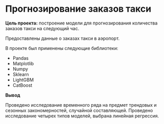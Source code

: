 # Прогнозирование заказов такси

**Цель проекта:** построение модели для прогнозирования количества заказов такси на следующий час.

Предоставлены данные о заказах такси в аэропорт.


В проекте был применены следующие библиотеки:

- Pandas
- Matplotlib
- Numpy
- Sklearn
- LightGBM
- CatBoost

**Вывод**

Проведено исследование временного ряда на предмет трендовых и сезонных закономерностей, случайной составляющей. Проведено исследование четырех типов моделей, выбрана линейная регрессия.



